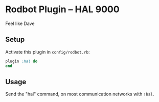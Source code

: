 # Rodbot Plugin – HAL 9000

Feel like Dave

## Setup

Activate this plugin in `config/rodbot.rb`:

```ruby
plugin :hal do
end
```

## Usage

Send the "hal" command, on most communication networks with `!hal`.
